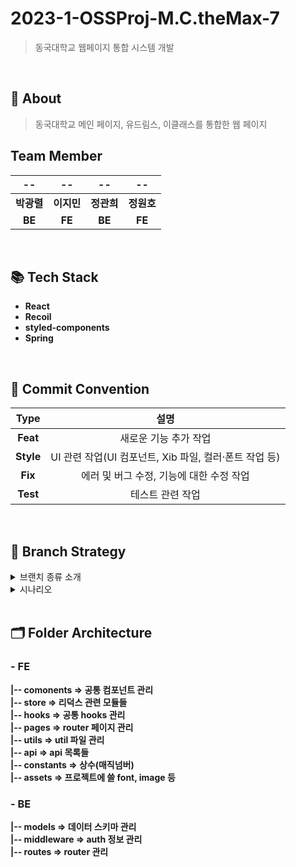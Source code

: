 # 2023-1-OSSProj-M.C.theMax-7

> 동국대학교 웹페이지 통합 시스템 개발

<br />

## 💭 About

> 동국대학교 메인 페이지, 유드림스, 이클래스를 통합한 웹 페이지


## Team Member 

| -- | -- | -- | -- |
|:--:|:--:|:--:|:--:|
|**박광렬**|**이지민**|**정관희**|**정원호**|
|**BE**|**FE**|**BE**|**FE**|


<br />

## 📚 Tech Stack
- **React**
- **Recoil**
- **styled-components**
- **Spring**


<br />


## 📍 Commit Convention
|**Type**|설명|
|:--:|:--:|
|**Feat**  | 새로운 기능 추가 작업  |
|**Style** |  UI 관련 작업(UI 컴포넌트, Xib 파일, 컬러·폰트 작업 등)  |
|**Fix** |  에러 및 버그 수정, 기능에 대한 수정 작업  |
|**Test**  |  테스트 관련 작업  |

<br />

## 🐾 Branch Strategy

<details markdown="1">
<summary>브랜치 종류 소개</summary>

`develop` - default 
- protected → 승인 받아야만 merge 가능

`feature`
- feature/#이슈번호
- feature/#1

</details>

<details markdown="1">
<summary>시나리오</summary>

> 1️⃣ **Issue**
> 1. 이슈생성

> 2️⃣ **Branch**
> - ex. feature/#16

> 3️⃣ **Pull request**
> 1. reviewer → 4명
> 2. 4명 중 2명이 승인(approve)을 해야 merge 가능

> 4️⃣ **Code Review**
> 1. 수정 요청
> 2. 대상자(작업자)가 수정을 하고 다시 커밋을 날림
> 3. 수정 반영하고 답글로 커밋로그 남기기
>    - 수정사항은 커밋번호로 남기기

> 5️⃣ **merge**
> 1. 팀원 호출
> 2. 간단한 리뷰, 피드백, 회의 마친 후
> 3. 다 같이 보는 자리에서 합칠 수 있도록 하기

</details>
<br />

## 🗂 Folder Architecture
### - FE
 **|-- comonents  => 공통 컴포넌트 관리 <br />
   |-- store => 리덕스 관련 모듈들 <br />
   |-- hooks => 공통 hooks 관리 <br />
   |-- pages  => router 페이지 관리 <br />
   |-- utils => util 파일 관리 <br />
   |-- api => api 목록들  <br />
   |-- constants => 상수(매직넘버)  <br />
   |-- assets => 프로젝트에 쓸 font, image 등 <br />**
### - BE
 **|-- models => 데이터 스키마 관리 <br />
   |-- middleware => auth 정보 관리 <br />
   |-- routes => router 관리 <br />**

